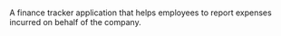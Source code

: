 # 
A finance tracker application that helps employees to report expenses incurred on
behalf of the company.
